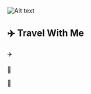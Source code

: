 ![Alt text](<이미지 작업_page-0004.jpg>)

## :airplane: Travel With Me

:airplane:

:rocket:

:rocket: